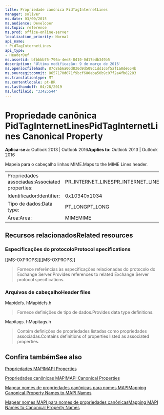 ```yaml
---
title: Propriedade canônica PidTagInternetLines
manager: soliver
ms.date: 03/09/2015
ms.audience: Developer
ms.topic: reference
ms.prod: office-online-server
localization_priority: Normal
api_name:
- PidTagInternetLines
api_type:
- HeaderDef
ms.assetid: bfbbbb76-796a-4ee8-8410-0d17edb349b5
description: 'Última modificação: 9 de março de 2015'
ms.openlocfilehash: 87c8ab6a06d830d9d509c1dd1c6f5af1a0de654b
ms.sourcegitcommit: 8657170d071f9bcf680aba50b9c07f2a4fb82283
ms.translationtype: MT
ms.contentlocale: pt-BR
ms.lasthandoff: 04/28/2019
ms.locfileid: "33425544"
---
```

# <a name="pidtaginternetlines-canonical-property"></a><span data-ttu-id="d5c41-103">Propriedade canônica PidTagInternetLines</span><span class="sxs-lookup"><span data-stu-id="d5c41-103">PidTagInternetLines Canonical Property</span></span>

  
  
<span data-ttu-id="d5c41-104">**Aplica-se a**: Outlook 2013 | Outlook 2016</span><span class="sxs-lookup"><span data-stu-id="d5c41-104">**Applies to**: Outlook 2013 | Outlook 2016</span></span> 
  
<span data-ttu-id="d5c41-105">Mapeia para o cabeçalho linhas MIME.</span><span class="sxs-lookup"><span data-stu-id="d5c41-105">Maps to the MIME Lines header.</span></span>
  
|||
|:-----|:-----|
|<span data-ttu-id="d5c41-106">Propriedades associadas:</span><span class="sxs-lookup"><span data-stu-id="d5c41-106">Associated properties:</span></span>  <br/> |<span data-ttu-id="d5c41-107">PR_INTERNET_LINES</span><span class="sxs-lookup"><span data-stu-id="d5c41-107">PR_INTERNET_LINES</span></span>  <br/> |
|<span data-ttu-id="d5c41-108">Identificador:</span><span class="sxs-lookup"><span data-stu-id="d5c41-108">Identifier:</span></span>  <br/> |<span data-ttu-id="d5c41-109">0x1034</span><span class="sxs-lookup"><span data-stu-id="d5c41-109">0x1034</span></span>  <br/> |
|<span data-ttu-id="d5c41-110">Tipo de dados:</span><span class="sxs-lookup"><span data-stu-id="d5c41-110">Data type:</span></span>  <br/> |<span data-ttu-id="d5c41-111">PT_LONG</span><span class="sxs-lookup"><span data-stu-id="d5c41-111">PT_LONG</span></span>  <br/> |
|<span data-ttu-id="d5c41-112">Área:</span><span class="sxs-lookup"><span data-stu-id="d5c41-112">Area:</span></span>  <br/> |<span data-ttu-id="d5c41-113">MIME</span><span class="sxs-lookup"><span data-stu-id="d5c41-113">MIME</span></span>  <br/> |
   
## <a name="related-resources"></a><span data-ttu-id="d5c41-114">Recursos relacionados</span><span class="sxs-lookup"><span data-stu-id="d5c41-114">Related resources</span></span>

### <a name="protocol-specifications"></a><span data-ttu-id="d5c41-115">Especificações do protocolo</span><span class="sxs-lookup"><span data-stu-id="d5c41-115">Protocol specifications</span></span>

<span data-ttu-id="d5c41-116">[[MS-OXPROPS]]</span><span class="sxs-lookup"><span data-stu-id="d5c41-116">[[MS-OXPROPS]]</span></span> 
  
> <span data-ttu-id="d5c41-117">Fornece referências às especificações relacionadas do protocolo do Exchange Server.</span><span class="sxs-lookup"><span data-stu-id="d5c41-117">Provides references to related Exchange Server protocol specifications.</span></span>
    
### <a name="header-files"></a><span data-ttu-id="d5c41-118">Arquivos de cabeçalho</span><span class="sxs-lookup"><span data-stu-id="d5c41-118">Header files</span></span>

<span data-ttu-id="d5c41-119">Mapidefs. h</span><span class="sxs-lookup"><span data-stu-id="d5c41-119">Mapidefs.h</span></span>
  
> <span data-ttu-id="d5c41-120">Fornece definições de tipo de dados.</span><span class="sxs-lookup"><span data-stu-id="d5c41-120">Provides data type definitions.</span></span>
    
<span data-ttu-id="d5c41-121">Mapitags. h</span><span class="sxs-lookup"><span data-stu-id="d5c41-121">Mapitags.h</span></span>
  
> <span data-ttu-id="d5c41-122">Contém definições de propriedades listadas como propriedades associadas.</span><span class="sxs-lookup"><span data-stu-id="d5c41-122">Contains definitions of properties listed as associated properties.</span></span>
    
## <a name="see-also"></a><span data-ttu-id="d5c41-123">Confira também</span><span class="sxs-lookup"><span data-stu-id="d5c41-123">See also</span></span>



[<span data-ttu-id="d5c41-124">Propriedades MAPI</span><span class="sxs-lookup"><span data-stu-id="d5c41-124">MAPI Properties</span></span>](mapi-properties.md)
  
[<span data-ttu-id="d5c41-125">Propriedades canônicas MAPI</span><span class="sxs-lookup"><span data-stu-id="d5c41-125">MAPI Canonical Properties</span></span>](mapi-canonical-properties.md)
  
[<span data-ttu-id="d5c41-126">Mapear nomes de propriedades canônicas para nomes MAPI</span><span class="sxs-lookup"><span data-stu-id="d5c41-126">Mapping Canonical Property Names to MAPI Names</span></span>](mapping-canonical-property-names-to-mapi-names.md)
  
[<span data-ttu-id="d5c41-127">Mapear nomes MAPI para nomes de propriedades canônicas</span><span class="sxs-lookup"><span data-stu-id="d5c41-127">Mapping MAPI Names to Canonical Property Names</span></span>](mapping-mapi-names-to-canonical-property-names.md)

